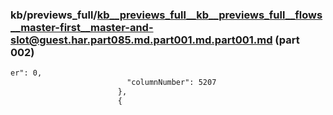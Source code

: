 ### kb/previews_full/kb__previews_full__kb__previews_full__flows__master-first__master-and-slot@guest.har.part085.md.part001.md.part001.md (part 002)

```md
er": 0,
                          "columnNumber": 5207
                        },
                        {
                   
```

```
